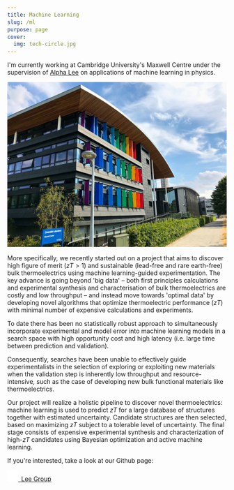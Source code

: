 ```yaml
---
title: Machine Learning
slug: /ml
purpose: page
cover:
  img: tech-circle.jpg
---
```


I'm currently working at Cambridge University's Maxwell Centre under the supervision of [Alpha Lee](https://alpha-lee.com) on applications of machine learning in physics.

![Maxwell Centre](maxwell-centre.jpg)

More specifically, we recently started out on a project that aims to discover high figure of merit ($zT > 1$) and sustainable (lead-free and rare earth-free) bulk thermoelectrics using machine learning-guided experimentation. The key advance is going beyond 'big data' – both first principles calculations and experimental synthesis and characterisation of bulk thermoelectrics are costly and low throughput – and instead move towards 'optimal data' by developing novel algorithms that optimize thermoelectric performance ($z T$) with minimal number of expensive calculations and experiments.

To date there has been no statistically robust approach to simultaneously incorporate experimental and model error into machine learning models in a search space with high opportunity cost and high latency (i.e. large time between prediction and validation).

Consequently, searches have been unable to effectively guide experimentalists in the selection of exploring or exploiting new materials when the validation step is inherently low throughput and resource-intensive, such as the case of developing new bulk functional materials like thermoelectrics.

Our project will realize a holistic pipeline to discover novel thermoelectrics: machine learning is used to predict $z T$ for a large database of structures together with estimated uncertainty. Candidate structures are then selected, based on maximizing $z T$ subject to a tolerable level of uncertainty. The final stage consists of expensive experimental synthesis and characterization of high-$z T$ candidates using Bayesian optimization and active machine learning.

If you're interested, take a look at our Github page:

<a href="https://github.com/Lee-Group" class="btn"><img src="./github.svg" alt="GitHub" width="25px" height="25px">&ensp;Lee Group</a>
